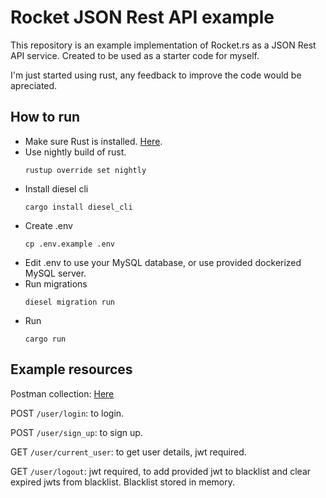 # Rocket JSON Rest API example
This repository is an example implementation
of Rocket.rs as a JSON Rest API service. Created to be used
as a starter code for myself.

I'm just started using rust, any feedback to improve the code would be apreciated.

## How to run

  - Make sure Rust is installed. [Here](https://www.rust-lang.org/tools/install).
  - Use nightly build of rust.
      ```
      rustup override set nightly
      ```
  - Install diesel cli
      ```
      cargo install diesel_cli
      ```
  - Create .env
      ```
      cp .env.example .env
      ```
  - Edit .env to use your MySQL database, or use provided
    dockerized MySQL server.
  - Run migrations
      ```
      diesel migration run
      ```
  - Run
      ```
      cargo run
      ```

## Example resources
Postman collection: [Here](https://www.getpostman.com/collections/753bba032e7cb704be69)

POST `/user/login`: to login.

POST `/user/sign_up`: to sign up.

GET `/user/current_user`: to get user details, jwt required.

GET `/user/logout`: jwt required, to add provided jwt to blacklist and clear expired jwts from blacklist. Blacklist stored in memory.
